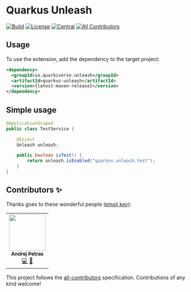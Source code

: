 # Quarkus Unleash
<!-- ALL-CONTRIBUTORS-BADGE:START - Do not remove or modify this section -->
[![Build](https://github.com/quarkiverse/quarkus-unleash/workflows/Build/badge.svg?branch=master)](https://github.com/quarkiverse/quarkus-unleash/actions?query=workflow%3ABuild)
[![License](https://img.shields.io/github/license/quarkiverse/quarkus-unleash.svg)](http://www.apache.org/licenses/LICENSE-2.0)
[![Central](https://img.shields.io/maven-central/v/io.quarkiverse.unleash/quarkus-unleash-parent?color=green)](https://search.maven.org/search?q=g:io.quarkiverse.unleash%20AND%20a:quarkus-unleash-parent)
[![All Contributors](https://img.shields.io/badge/all_contributors-1-orange.svg?style=flat-square)](#contributors-)
<!-- ALL-CONTRIBUTORS-BADGE:END -->

## Usage

To use the extension, add the dependency to the target project:

```xml
<dependency>
  <groupId>io.quarkiverse.unleash</groupId>
  <artifactId>quarkus-unleash</artifactId>
  <version>{latest-maven-release}</version>
</dependency>
```
## Simple usage
```java
@ApplicationScoped
public class TestService {

    @Inject
    Unleash unleash;

    public boolean isTest() {
        return unleash.isEnabled("quarkus.unleash.test");
    }
}
```

## Contributors ✨

Thanks goes to these wonderful people ([emoji key](https://allcontributors.org/docs/en/emoji-key)):

<!-- ALL-CONTRIBUTORS-LIST:START - Do not remove or modify this section -->
<!-- prettier-ignore-start -->
<!-- markdownlint-disable -->
<table>
  <tr>
    <td align="center"><a href="https://www.lorislab.org"><img src="https://avatars2.githubusercontent.com/u/828045?v=4?s=100" width="100px;" alt=""/><br /><sub><b>Andrej Petras</b></sub></a><br /><a href="https://github.com/quarkiverse/quarkiverse-unleash/commits?author=andrejpetras" title="Code">💻</a> <a href="#maintenance-andrejpetras" title="Maintenance">🚧</a></td>
  </tr>
</table>

<!-- markdownlint-restore -->
<!-- prettier-ignore-end -->

<!-- ALL-CONTRIBUTORS-LIST:END -->

This project follows the [all-contributors](https://github.com/all-contributors/all-contributors) specification. Contributions of any kind welcome!
